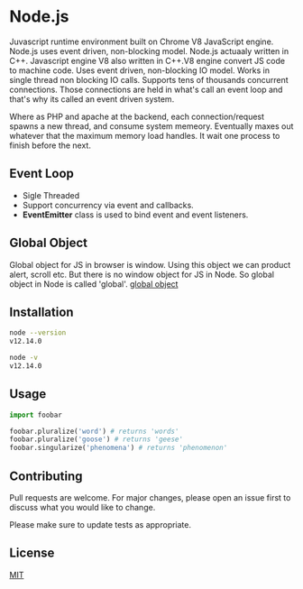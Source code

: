 # Node.js

Juvascript runtime environment built on Chrome V8 JavaScript engine. Node.js uses event driven, non-blocking model.
Node.js actuaaly written in C++. Javascript engine V8 also written in C++.V8 engine convert JS code to machine code.
Uses event driven, non-blocking IO model. Works in single thread non blocking IO calls. Supports tens of thousands 
concurrent connections. Those connections are held in what's call an event loop and that's why its called an event driven 
system.

Where as PHP and apache at the backend, each connection/request spawns a new thread, and consume system memeory. 
Eventually maxes out whatever that the maximum memory load handles. It wait one process to finish before the next. 

## Event Loop
- Sigle Threaded
- Support concurrency via event and callbacks.
- **EventEmitter** class is used to bind event and event listeners.

## Global Object
Global object for JS in browser is window. Using this object we can product alert, scroll etc. But there is no window
object for JS in Node. So global object in Node is called 'global'. [global object](https://nodejs.org/api/globals.html)

## Installation

```bash
node --version
v12.14.0

node -v
v12.14.0

```

## Usage

```python
import foobar

foobar.pluralize('word') # returns 'words'
foobar.pluralize('goose') # returns 'geese'
foobar.singularize('phenomena') # returns 'phenomenon'
```

## Contributing
Pull requests are welcome. For major changes, please open an issue first to discuss what you would like to change.

Please make sure to update tests as appropriate.

## License
[MIT](https://choosealicense.com/licenses/mit/)
